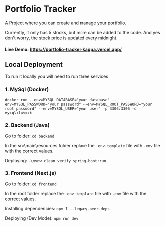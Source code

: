# Portfolio Tracker

A Project where you can create and manage your portfolio.

Currently, it only has 5 stocks, but more can be added to the code.
And yes don't worry, the stock price is updated every midnight.

#### Live Demo: https://portfolio-tracker-kappa.vercel.app/

## Local Deployment

To run it locally you will need to run three services

### 1. MySql (Docker)

`docker run --env=MYSQL_DATABASE="your database" --env=MYSQL_PASSWORD="your password" --env=MYSQL_ROOT_PASSWORD="your root password" --env=MYSQL_USER="your user" -p 3306:3306 -d mysql:latest`

### 2. Backend (Java)

Go to folder: `cd backend`

In the src\main\resources folder replace the `.env.template` file with `.env` file with the correct values.

Deploying: `.\mvnw clean verify spring-boot:run`

### 3. Frontend (Next.js)

Go to folder: `cd frontend`

In the root folder replace the `.env.template` file with `.env` file with the correct values.

Installing dependencies: `npm I --legacy-peer-deps`

Deploying (Dev Mode): `npm run dev`
